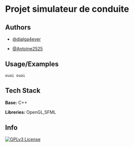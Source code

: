 # Projet simulateur de conduite



## Authors

- [@dialga4ever](https://github.com/dialga4ever)

- [@Antoine2525](https://github.com/Antoine2525)
## Usage/Examples

```shell
ouai ouai
```


## Tech Stack
**Base:** C++

**Libreries:** OpenGL,SFML

## Info

[![GPLv3 License](https://img.shields.io/badge/License-GPL%20v3-yellow.svg)](https://opensource.org/licenses/)
